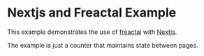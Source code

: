 # Nextjs and Freactal Example

This example demonstrates the use of [freactal](https://github.com/FormidableLabs/freactal#freactal) with [Nextjs](https://github.com/zeit/next.js).

The example is just a counter that maintains state between pages.
